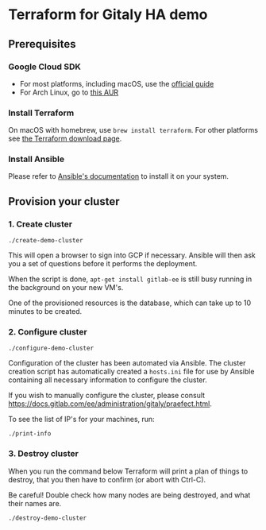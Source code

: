 # Terraform for Gitaly HA demo

## Prerequisites

### Google Cloud SDK

- For most platforms, including macOS, use the [official
   guide](https://cloud.google.com/sdk/docs/quickstarts)
- For Arch Linux, go to [this
   AUR](https://aur.archlinux.org/packages/google-cloud-sdk)

### Install Terraform

On macOS with homebrew, use `brew install terraform`. For other
platforms see [the Terraform download
page](https://www.terraform.io/downloads.html).

### Install Ansible

Please refer to [Ansible's
documentation](https://docs.ansible.com/ansible/latest/installation_guide/intro_installation.html)
to install it on your system.

## Provision your cluster

### 1. Create cluster

```
./create-demo-cluster
```

This will open a browser to sign into GCP if necessary. Ansible will then ask
you a set of questions before it performs the deployment.

When the script is done, `apt-get install gitlab-ee` is still busy
running in the background on your new VM's.

One of the provisioned resources is the database, which can take up to 10
minutes to be created.

### 2. Configure cluster

```
./configure-demo-cluster
```

Configuration of the cluster has been automated via Ansible. The cluster
creation script has automatically created a `hosts.ini` file for use by
Ansible containing all necessary information to configure the cluster.

If you wish to manually configure the cluster, please consult
https://docs.gitlab.com/ee/administration/gitaly/praefect.html.

To see the list of IP's for your machines, run:

```
./print-info
```

### 3. Destroy cluster

When you run the command below Terraform will print a plan of things
to destroy, that you then have to confirm (or abort with Ctrl-C).

Be careful! Double check how many nodes are being destroyed, and what
their names are.

```
./destroy-demo-cluster
```
